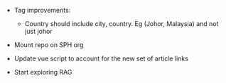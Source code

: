 - Tag improvements:

  - Country should include city, country. Eg (Johor, Malaysia) and not just johor

- Mount repo on SPH org
- Update vue script to account for the new set of article links
- Start exploring RAG